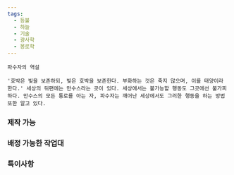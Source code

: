 ```yaml
---
tags:
  - 등불
  - 하늘
  - 기술
  - 광사학
  - 몽로학
---
```



```
파수자의 역설

'호박은 빛을 보존하되, 빛은 호박을 보존한다. 부화하는 것은 죽지 않으며, 이를 태양이라 한다.' 세상의 뒤편에는 만수스라는 곳이 있다. 세상에서는 불가능할 행동도 그곳에선 불가피하다. 만수스의 모든 통로를 아는 자, 파수자는 깨어난 세상에서도 그러한 행동을 하는 방법 또한 알고 있다.
```


### 제작 가능



### 배정 가능한 작업대



### 특이사항

